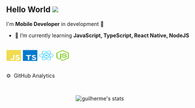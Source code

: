 <h2 align="left">Hello World <img src="https://raw.githubusercontent.com/kaueMarques/kaueMarques/master/hi.gif" width="30px"></h2>

I'm **Mobile Developer** in development :iphone:


- 🌱  I’m currently learning **JavaScript, TypeScript, React Native, NodeJS**

<div style="display: inline_block"><br>
  <img align="center" alt="JavaScript" height="30" width="40" src="https://raw.githubusercontent.com/devicons/devicon/master/icons/javascript/javascript-plain.svg">
  <img align="center" alt="TypeScript" height="30" width="40" src="https://raw.githubusercontent.com/devicons/devicon/master/icons/typescript/typescript-plain.svg">
  <img align="center" alt="React Native" height="30" width="40" src="https://raw.githubusercontent.com/devicons/devicon/master/icons/react/react-original.svg">
  <img align="center" alt="Node" height="30" width="40" src="https://raw.githubusercontent.com/devicons/devicon/master/icons/nodejs/nodejs-original.svg">
</div>

<br>

⚙️ &nbsp;GitHub Analytics

<br>

<p align="center">
<img width="530em" src="https://github-readme-stats.vercel.app/api?username=guilhermelinosx&show_icons=true&theme=nightowl" alt="guilherme's stats"/>
</p>

